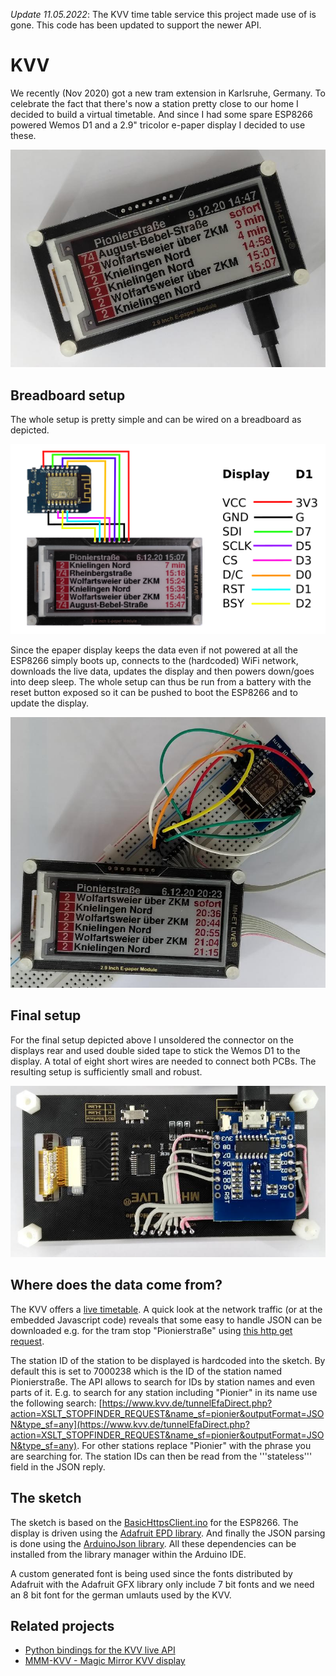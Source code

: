 *Update 11.05.2022*: The KVV time table service this project made use of is gone. This code has been updated to support the newer API.

# KVV

We recently (Nov 2020) got a new tram extension in Karlsruhe, Germany. To celebrate the fact that there's now a station pretty close to our home I decided to build a virtual timetable. And since I had some spare ESP8266 powered Wemos D1 and a 2.9" tricolor e-paper display I decided to use these.

![Final setup](doc/kvv_final.jpg)

## Breadboard setup

The whole setup is pretty simple and can be wired on a breadboard as depicted.

![Wiring](doc/kvv.png)

Since the epaper display keeps the data even if not powered at all the ESP8266 simply boots up, connects to the (hardcoded) WiFi network, downloads the live data, updates the display and then powers down/goes into deep sleep. The whole setup can thus be run from a battery with the reset button exposed so it can be pushed to boot the ESP8266 and to update the display.

![Breadboard setup](doc/kvv_bb.jpg)

## Final setup

For the final setup depicted above I unsoldered the connector on the displays rear and used double sided tape to stick the Wemos D1 to the display. A total of eight short wires are needed to connect both PCBs. The resulting setup is sufficiently small and robust.

![Final setup rear view](doc/kvv_final_rear.jpg)

## Where does the data come from?

The KVV offers a [live timetable](http://live.kvv.de). A quick look at the network traffic (or at the embedded Javascript code) reveals that some easy to handle JSON can be downloaded e.g. for the tram stop "Pionierstraße" using [this http get request](https://projekte.kvv-efa.de/sl3-alone/XSLT_DM_REQUEST?outputFormat=JSON&coordOutputFormat=WGS84[dd.ddddd]&depType=stopEvents&locationServerActive=1&mode=direct&name_dm=7000238&type_dm=stop&useOnlyStops=1&useRealtime=1&limit=10).

The station ID of the station to be displayed is hardcoded into the sketch. By default this is set to 7000238 which is the ID of the station named Pionierstraße. The API allows to search for IDs by station names and even parts of it. E.g. to search for any station including "Pionier" in its name use the following search: [https://www.kvv.de/tunnelEfaDirect.php?action=XSLT_STOPFINDER_REQUEST&name_sf=pionier&outputFormat=JSON&type_sf=any](https://www.kvv.de/tunnelEfaDirect.php?action=XSLT_STOPFINDER_REQUEST&name_sf=pionier&outputFormat=JSON&type_sf=any). For other stations replace "Pionier" with the phrase you are searching for. The station IDs can then be read from the '''stateless''' field in the JSON reply.

## The sketch

The sketch is based on the [BasicHttpsClient.ino](https://github.com/esp8266/Arduino/blob/master/libraries/ESP8266HTTPClient/examples/BasicHttpsClient/BasicHttpsClient.ino) for the ESP8266. The display is driven using the [Adafruit EPD library](https://github.com/adafruit/Adafruit_EPD). And finally the JSON parsing is done using the [ArduinoJson library](https://github.com/bblanchon/ArduinoJson). All these dependencies can be installed from the library manager within the Arduino IDE.

A custom generated font is being used since the fonts distributed by Adafruit with the Adafruit GFX library only include 7 bit fonts and we need an 8 bit font for the german umlauts used by the KVV.

## Related projects

- [Python bindings for the KVV live API](https://github.com/Nervengift/kvvliveapi)
- [MMM-KVV - Magic Mirror KVV display](https://github.com/yo-less/MMM-KVV)
